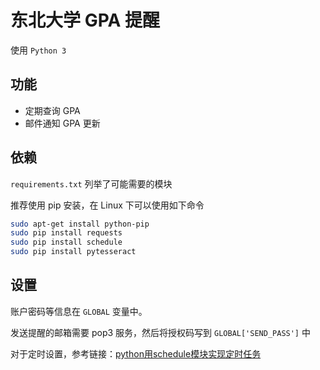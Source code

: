 # 东北大学 GPA 提醒

使用 `Python 3`

## 功能
- 定期查询 GPA
- 邮件通知 GPA 更新

## 依赖

 `requirements.txt` 列举了可能需要的模块
 
推荐使用 pip 安装，在 Linux 下可以使用如下命令

```sh
sudo apt-get install python-pip         
sudo pip install requests
sudo pip install schedule
sudo pip install pytesseract
```

## 设置

账户密码等信息在 `GLOBAL` 变量中。

发送提醒的邮箱需要 pop3 服务，然后将授权码写到 `GLOBAL['SEND_PASS']` 中

对于定时设置，参考链接：[python用schedule模块实现定时任务](https://blog.csdn.net/zd147896325/article/details/80003982)
